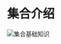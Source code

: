 # 集合介绍


![集合基础知识](https://github.com/suifeng412/JCKTree/blob/master/xmind/collection/01-集合基础知识.png)




